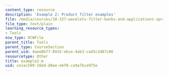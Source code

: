 ```yaml
---
content_type: resource
description: 'Example 2: Product filter examples'
file: /media/courses/18-327-wavelets-filter-banks-and-applications-spring-2003/ce1ac59916bdd0aee6f8ca9a7bce975e_example2.m
file_type: text/plain
learning_resource_types:
- Tools
ocw_type: OCWFile
parent_title: Tools
parent_type: CourseSection
parent_uid: 4aee0b77-8915-ebce-4ab3-ca45c3d87c06
resourcetype: Other
title: example2.m
uid: ce1ac599-16bd-d0ae-e6f8-ca9a7bce975e
---
```

